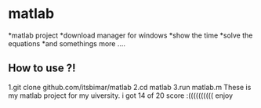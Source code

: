 # matlab
*matlab project 
  *download manager for windows 
  *show the time
  *solve the equations 
  *and somethings more ....
## How to use ?!
1.git clone github.com/itsbimar/matlab
2.cd matlab
3.run matlab.m
These is my matlab project for my uiversity.
i got 14 of 20 score :((((((((((
enjoy
